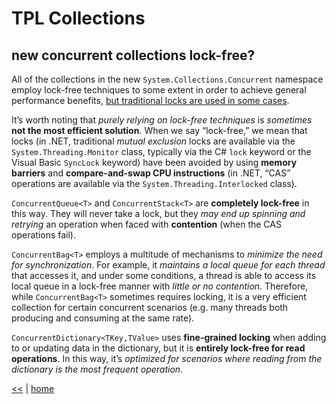 # TPL Collections

## new concurrent collections lock-free?

All of the collections in the new `System.Collections.Concurrent` namespace employ lock-free techniques to some extent in order to achieve general performance benefits, [but traditional locks are used in some cases](https://blogs.msdn.microsoft.com/pfxteam/2010/01/26/faq-are-all-of-the-new-concurrent-collections-lock-free/).

It’s worth noting that _purely relying on lock-free techniques_ is _sometimes_ **not the most efficient solution**.  When we say “lock-free,” we mean that locks (in .NET, traditional _mutual exclusion_ locks are available via the `System.Threading.Monitor` class, typically via the C# `lock` keyword or the Visual Basic `SyncLock` keyword) have been avoided by using **memory barriers** and **compare-and-swap CPU instructions** (in .NET, “CAS” operations are available via the `System.Threading.Interlocked` class).

`ConcurrentQueue<T>` and `ConcurrentStack<T>` are **completely lock-free** in this way. They will never take a lock, but they _may end up spinning and retrying_ an operation when faced with **contention** (when the CAS operations fail).

`ConcurrentBag<T>` employs a multitude of mechanisms to _minimize the need for synchronization_. For example, it _maintains a local queue for each thread_ that accesses it, and under some conditions, a thread is able to access its local queue in a lock-free manner with _little or no contention_. Therefore, while `ConcurrentBag<T>` sometimes requires locking, it is a very efficient collection for certain concurrent scenarios (e.g. many threads both producing and consuming at the same rate).

`ConcurrentDictionary<TKey,TValue>` uses **fine-grained locking** when adding to or updating data in the dictionary, but it is **entirely lock-free for read operations**. In this way, it’s _optimized for scenarios where reading from the dictionary is the most frequent operation_.

[<<](../parallel.md) | [home](../../README.md)